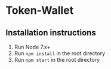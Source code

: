 # Token-Wallet

## Installation instructions

1. Run Node 7.x+
2. Run `npm install` in the root directory
3. Run `npm start` in the root directory
